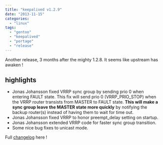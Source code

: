 ```yaml
---
title: "keepalived v1.2.9"
date: "2013-11-15"
categories: 
  - "linux"
tags: 
  - "gentoo"
  - "keepalived"
  - "portage"
  - "release"
---
```


Another release, 3 months after the mighty 1.2.8. It seems like upstream has awaken !

## highlights

- Jonas Johansson fixed VRRP sync group by sending prio 0 when entering FAULT state. This fix will send prio 0 (VRRP_PRIO_STOP) when the VRRP router transists from MASTER to FAULT state. **This will make a sync group leave the MASTER state more quickly** by notifying the backup router(s) instead of having them to wait for time out.
- Jonas Johansson fixed VRRP to honor preempt_delay setting on startup.
- Jonas Johansson extended VRRP code for faster sync group transition.
- Some nice bug fixes to unicast mode.

Full [changelog](http://www.keepalived.org/changelog.html) here !
